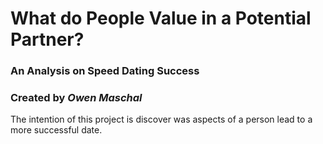 # What do People Value in a Potential Partner?
### An Analysis on Speed Dating Success
### Created by *Owen Maschal*

The intention of this project is discover was aspects of a person lead to a more successful date.
